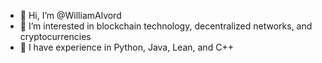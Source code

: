 - 👋 Hi, I’m @WilliamAlvord
- 👀 I’m interested in blockchain technology, decentralized networks, and cryptocurrencies
- 🌱 I have experience in Python, Java, Lean, and C++

<!---
WilliamAlvord/WilliamAlvord is a ✨ special ✨ repository because its `README.md` (this file) appears on your GitHub profile.
You can click the Preview link to take a look at your changes.
--->
